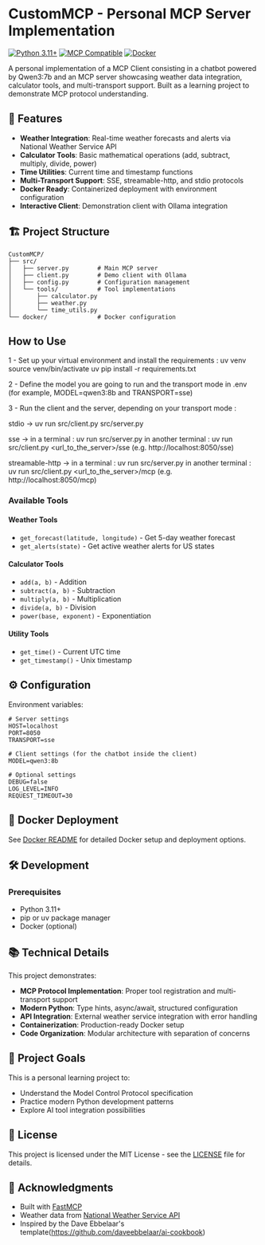 # CustomMCP - Personal MCP Server Implementation

[![Python 3.11+](https://img.shields.io/badge/python-3.11+-blue.svg)](https://www.python.org/downloads/)
[![MCP Compatible](https://img.shields.io/badge/MCP-Compatible-blue.svg)](https://modelcontextprotocol.io)
[![Docker](https://img.shields.io/badge/docker-ready-blue.svg)](https://docker.com)

A personal implementation of a MCP Client consisting in a chatbot powered by Qwen3:7b and an MCP server showcasing weather data integration, calculator tools, and multi-transport support. Built as a learning project to demonstrate MCP protocol understanding.

## 🚀 Features

- **Weather Integration**: Real-time weather forecasts and alerts via National Weather Service API
- **Calculator Tools**: Basic mathematical operations (add, subtract, multiply, divide, power)
- **Time Utilities**: Current time and timestamp functions
- **Multi-Transport Support**: SSE, streamable-http, and stdio protocols
- **Docker Ready**: Containerized deployment with environment configuration
- **Interactive Client**: Demonstration client with Ollama integration

## 🏗️ Project Structure

```
CustomMCP/
├── src/
│   ├── server.py        # Main MCP server
│   ├── client.py        # Demo client with Ollama
│   ├── config.py        # Configuration management
│   └── tools/           # Tool implementations
│       ├── calculator.py
│       ├── weather.py
│       └── time_utils.py
└── docker/              # Docker configuration

```

## How to Use

1 - Set up your virtual environment and install the requirements :
uv venv
source venv/bin/activate
uv pip install -r requirements.txt

2 - Define the model you are going to run and the transport mode in .env (for example, MODEL=qwen3:8b and TRANSPORT=sse)

3 - Run the client and the server, depending on your transport mode :

stdio -> uv run src/client.py src/server.py

sse -> in a terminal : uv run src/server.py 
       in another terminal : uv run src/client.py <url_to_the_server>/sse     (e.g. http://localhost:8050/sse)

streamable-http -> in a terminal : uv run src/server.py 
                   in another terminal : uv run src/client.py <url_to_the_server>/mcp     (e.g. http://localhost:8050/mcp)



### Available Tools

#### Weather Tools
- `get_forecast(latitude, longitude)` - Get 5-day weather forecast
- `get_alerts(state)` - Get active weather alerts for US states

#### Calculator Tools
- `add(a, b)` - Addition
- `subtract(a, b)` - Subtraction  
- `multiply(a, b)` - Multiplication
- `divide(a, b)` - Division
- `power(base, exponent)` - Exponentiation

#### Utility Tools
- `get_time()` - Current UTC time
- `get_timestamp()` - Unix timestamp

## ⚙️ Configuration

Environment variables:

```env
# Server settings
HOST=localhost
PORT=8050
TRANSPORT=sse

# Client settings (for the chatbot inside the client)
MODEL=qwen3:8b

# Optional settings
DEBUG=false
LOG_LEVEL=INFO
REQUEST_TIMEOUT=30
```

## 🐳 Docker Deployment

See [Docker README](docker/README.md) for detailed Docker setup and deployment options.

## 🛠️ Development

### Prerequisites
- Python 3.11+
- pip or uv package manager
- Docker (optional)



## 📚 Technical Details

This project demonstrates:
- **MCP Protocol Implementation**: Proper tool registration and multi-transport support
- **Modern Python**: Type hints, async/await, structured configuration
- **API Integration**: External weather service integration with error handling
- **Containerization**: Production-ready Docker setup
- **Code Organization**: Modular architecture with separation of concerns

## 🎯 Project Goals

This is a personal learning project to:
- Understand the Model Control Protocol specification
- Practice modern Python development patterns
- Explore AI tool integration possibilities

## 📄 License

This project is licensed under the MIT License - see the [LICENSE](LICENSE) file for details.

## 🙏 Acknowledgments

- Built with [FastMCP](https://github.com/modelcontextprotocol/python-sdk)
- Weather data from [National Weather Service API](https://www.weather.gov/documentation/services-web-api)
- Inspired by the Dave Ebbelaar's template(https://github.com/daveebbelaar/ai-cookbook)
